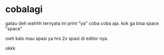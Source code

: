 # cobalagi
gatau deh
wahhh
ternyata ini
print "ya"
coba coba aja.
kok ga bisa space
"space"

owh kalo mau spasi ya hrs 2x spasi di editor nya.

okkk
